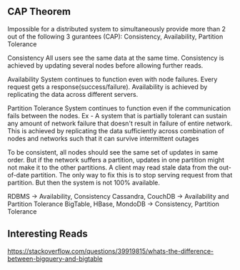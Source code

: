 ## CAP Theorem
Impossible for a distributed system to simultaneously provide more than 2 out of the following 3 gurantees (CAP):
Consistency, Availability, Partition Tolerance

Consistency
All users see the same data at the same time. Consistency is achieved by updating several nodes before allowing further reads.

Availability
System continues to function even with node failures. Every request gets a response(success/failure). Availability is achieved by replicating the data across different servers.

Partition Tolerance
System continues to function even if the communication fails between the nodes.
Ex - A system that is partially tolerant can sustain any amount of network failure that doesn't result in failure of entire network.
This is achieved by replicating the data sufficiently across combination of nodes and networks such that it can survive intermittent outages

To be consistent, all nodes should see the same set of updates in same order. But if the network suffers a partition, updates in one partition
might not make it to the other partitions. A client may read stale data from the out-of-date partition. The only way to fix this is to stop serving
request from that partition. But then the system is not 100% available.

RDBMS -> Availability, Consistency
Cassandra, CouchDB -> Availability and Partition Tolerance
BigTable, HBase, MondoDB -> Consistency, Partition Tolerance

## Interesting Reads
https://stackoverflow.com/questions/39919815/whats-the-difference-between-bigquery-and-bigtable


